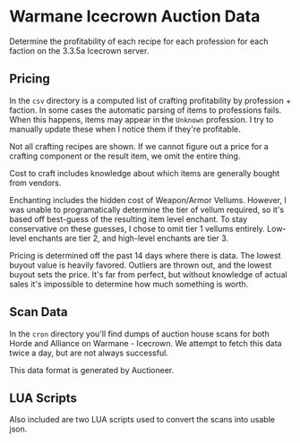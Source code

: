 # Warmane Icecrown Auction Data

Determine the profitability of each recipe for each profession
for each faction on the 3.3.5a Icecrown server.

## Pricing

In the `csv` directory is a computed list of crafting profitability
by profession + faction.  In some cases the automatic parsing
of items to professions fails.  When this happens, items may appear
in the `Unknown` profession.  I try to manually update these when
I notice them if they're profitable.

Not all crafting recipes are shown.  If we cannot figure out a
price for a crafting component or the result item, we omit the entire
thing.

Cost to craft includes knowledge about which items are generally
bought from vendors.

Enchanting includes the hidden cost of 
Weapon/Armor Vellums.  However, I was unable to programatically
determine the tier of vellum required, so it's based off best-guess
of the resulting item level enchant.  To stay conservative on 
these guesses, I chose to omit tier 1 vellums entirely.  Low-level
enchants are tier 2, and high-level enchants are tier 3.

Pricing is determined off the past 14 days where there is data.
The lowest buyout value is heavily favored.  Outliers are thrown out,
and the lowest buyout sets the price.  It's far from perfect,
but without knowledge of actual sales it's impossible to determine
how much something is worth.

## Scan Data

In the `cron` directory you'll find dumps of auction house scans
for both Horde and Alliance on Warmane - Icecrown.  We attempt
to fetch this data twice a day, but are not always successful.

This data format is generated by Auctioneer.

## LUA Scripts

Also included are two LUA scripts used to convert the scans into
usable json.
